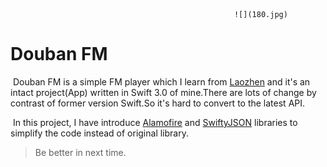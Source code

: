                                                       ![](180.jpg)

# Douban FM

​	Douban FM is a simple FM player which I learn from [Laozhen](http://edu.51cto.com/course/course_id-3536.html) and it's an intact project(App) written in Swift 3.0 of mine.There are lots of change by contrast of former version Swift.So it's hard to convert to the latest API.

​	In this project, I have introduce [Alamofire](https://github.com/Alamofire/Alamofire) and [SwiftyJSON](https://github.com/SwiftyJSON/SwiftyJSON) libraries to simplify the code instead of original library.

> Be better in next time.

